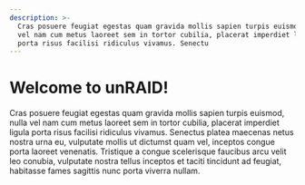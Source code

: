 ```yaml
---
description: >-
  Cras posuere feugiat egestas quam gravida mollis sapien turpis euismod, nulla
  vel nam cum metus laoreet sem in tortor cubilia, placerat imperdiet ligula
  porta risus facilisi ridiculus vivamus. Senectu
---
```


# Welcome to unRAID!

Cras posuere feugiat egestas quam gravida mollis sapien turpis euismod, nulla vel nam cum metus laoreet sem in tortor cubilia, placerat imperdiet ligula porta risus facilisi ridiculus vivamus. Senectus platea maecenas netus nostra urna eu, vulputate mollis ut dictumst quam vel, inceptos congue porta laoreet venenatis. Tristique a congue scelerisque faucibus arcu velit leo conubia, vulputate nostra tellus inceptos et taciti tincidunt ad feugiat, habitasse fames sagittis nunc porta viverra nullam.
